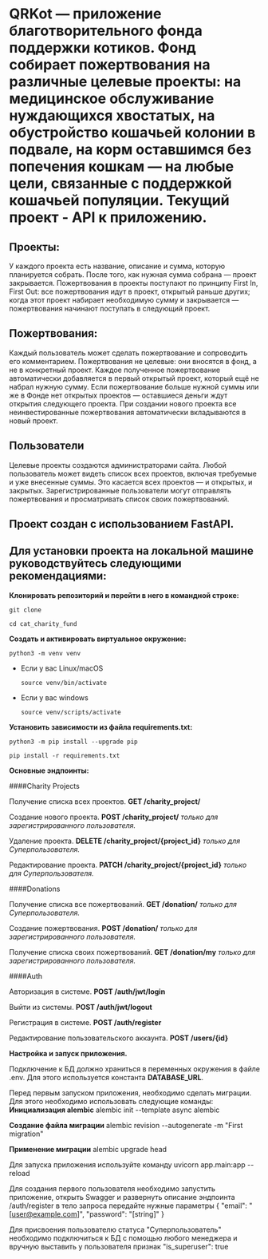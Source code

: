 # QRKot — приложение благотворительного фонда поддержки котиков. Фонд собирает пожертвования на различные целевые проекты: на медицинское обслуживание нуждающихся хвостатых, на обустройство кошачьей колонии в подвале, на корм оставшимся без попечения кошкам — на любые цели, связанные с поддержкой кошачьей популяции. Текущий проект - API к приложению.

## Проекты:
У каждого проекта есть название, описание и сумма, которую планируется собрать. После того, как нужная сумма собрана — проект закрывается.
Пожертвования в проекты поступают по принципу First In, First Out: все пожертвования идут в проект, открытый раньше других; когда этот проект набирает необходимую сумму и закрывается — пожертвования начинают поступать в следующий проект.

## Пожертвования:
Каждый пользователь может сделать пожертвование и сопроводить его комментарием. Пожертвования не целевые: они вносятся в фонд, а не в конкретный проект. Каждое полученное пожертвование автоматически добавляется в первый открытый проект, который ещё не набрал нужную сумму. Если пожертвование больше нужной суммы или же в Фонде нет открытых проектов — оставшиеся деньги ждут открытия следующего проекта. При создании нового проекта все неинвестированные пожертвования автоматически вкладываются в новый проект.

## Пользователи
Целевые проекты создаются администраторами сайта. 
Любой пользователь может видеть список всех проектов, включая требуемые и уже внесенные суммы. Это касается всех проектов — и открытых, и закрытых.
Зарегистрированные пользователи могут отправлять пожертвования и просматривать список своих пожертвований.

## Проект создан с использованием FastAPI.

## Для установки проекта на локальной машине руководствуйтесь следующими рекомендациями: 

**Клонировать репозиторий и перейти в него в командной строке:**

```
git clone 
```

```
cd cat_charity_fund
```

**Cоздать и активировать виртуальное окружение:**

```
python3 -m venv venv
```

* Если у вас Linux/macOS

    ```
    source venv/bin/activate
    ```

* Если у вас windows

    ```
    source venv/scripts/activate
    ```

**Установить зависимости из файла requirements.txt:**

```
python3 -m pip install --upgrade pip
```

```
pip install -r requirements.txt
```

**Основные эндпоинты:**

####Charity Projects

Получение списка всех проектов.
__GET /charity_project/__

Создание нового проекта.
__POST /charity_project/__
*только для зарегистрированного пользователя.*

Удаление проекта.
__DELETE /charity_project/{project_id}__
*только для Суперпользователя.*

Редактирование проекта.
__PATCH /charity_project/{project_id}__
*только для Суперпользователя.*


####Donations

Получение списка все пожертвований.
__GET /donation/__ 
*только для Суперпользователя.*

Создание пожертвования.
__POST /donation/__
*только для зарегистрированного пользователя.*

Получение списка своих пожертвований.
__GET /donation/my__
*только для зарегистрированного пользователя.*


####Auth

Авторизация в системе.
__POST /auth/jwt/login__

Выйти из системы.
__POST /auth/jwt/logout__

Регистрация в системе.
__POST /auth/register__

Редактирование пользовательского аккаунта.
__POST /users/{id}__



**Настройка и запуск приложения.**

Подключение к БД должно храниться в переменных окружения в файле .env. Для этого используется константа **DATABASE_URL**.

Перед первым запуском приложения, необходимо сделать миграции. Для этого необходимо использовать следующие команды:
**Инициализация alembic**
alembic init --template async alembic

**Создание файла миграции**
alembic revision --autogenerate -m "First migration"

**Применение миграции**
alembic upgrade head

Для запуска приложения используйте команду
uvicorn app.main:app --reload

Для создания первого пользователя необходимо запустить приложение, открыть Swagger и развернуть описание эндпоинта /auth/register
в тело запроса передайте нужные параметры 
{
  "email": "[user@example.com]",
  "password": "[string]"
}

Для присвоения пользователю статуса "Суперпользователь" необходимо подключиться к БД с помощью любого менеджера и вручную выставить
у пользователя признак "is_superuser": true
